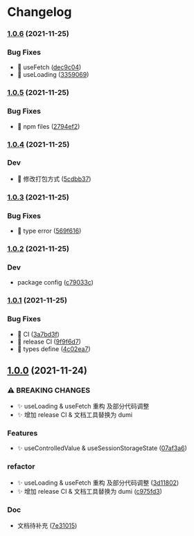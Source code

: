 # Changelog

### [1.0.6](https://www.github.com/shiheng-fe/hooks/compare/v1.0.5...v1.0.6) (2021-11-25)


### Bug Fixes

* :bug: useFetch ([dec9c04](https://www.github.com/shiheng-fe/hooks/commit/dec9c0452a3961d7c88653893cbb5b9b663cb9b0))
* :bug: useLoading ([3359069](https://www.github.com/shiheng-fe/hooks/commit/3359069c1b548704d584a5bc3bd278dc8effbcca))

### [1.0.5](https://www.github.com/shiheng-fe/hooks/compare/v1.0.4...v1.0.5) (2021-11-25)


### Bug Fixes

* :bug: npm files ([2794ef2](https://www.github.com/shiheng-fe/hooks/commit/2794ef2723c04ad5ad2e988c1554c79ced30a36a))

### [1.0.4](https://www.github.com/shiheng-fe/hooks/compare/v1.0.3...v1.0.4) (2021-11-25)


### Dev

* :construction_worker: 修改打包方式 ([5cdbb37](https://www.github.com/shiheng-fe/hooks/commit/5cdbb374ae7286ab2eb55cff8dc4f920fc22b7ec))

### [1.0.3](https://www.github.com/shiheng-fe/hooks/compare/v1.0.2...v1.0.3) (2021-11-25)


### Bug Fixes

* :bug: type error ([569f616](https://www.github.com/shiheng-fe/hooks/commit/569f6164d83ae6dec140150c67d46ea9a05b6dac))

### [1.0.2](https://www.github.com/shiheng-fe/hooks/compare/v1.0.1...v1.0.2) (2021-11-25)


### Dev

* package config ([c79033c](https://www.github.com/shiheng-fe/hooks/commit/c79033cae684fda54ea8e3a56f44ca4bc616eea1))

### [1.0.1](https://www.github.com/shiheng-fe/hooks/compare/v1.0.0...v1.0.1) (2021-11-25)


### Bug Fixes

* :bug: CI ([3a7bd3f](https://www.github.com/shiheng-fe/hooks/commit/3a7bd3f9b335c26250c1603fa213730d2cfa94a0))
* :bug: release CI ([9f9f6d7](https://www.github.com/shiheng-fe/hooks/commit/9f9f6d7a2bd5efa51ae4eb8f07f61f39e055d35e))
* :bug: types define ([4c02ea7](https://www.github.com/shiheng-fe/hooks/commit/4c02ea749bc53ef9ddd0585f95f7125ce77b4045))

## [1.0.0](https://www.github.com/shiheng-fe/hooks/compare/v0.0.15...v1.0.0) (2021-11-24)


### ⚠ BREAKING CHANGES

* :sparkles: useLoading & useFetch 重构 及部分代码调整
* :sparkles: 增加 release CI & 文档工具替换为 dumi

### Features

* :sparkles: useControlledValue & useSessionStorageState ([07af3a6](https://www.github.com/shiheng-fe/hooks/commit/07af3a65bfdb97032680f95e2e7b7c26a70e8ecd))


### refactor

* :sparkles: useLoading & useFetch 重构 及部分代码调整 ([3d11802](https://www.github.com/shiheng-fe/hooks/commit/3d11802416092bf160d34e8dc2df34b11a04d2a6))
* :sparkles: 增加 release CI & 文档工具替换为 dumi ([c975fd3](https://www.github.com/shiheng-fe/hooks/commit/c975fd396988f8be31a3b70949ff3abf9d293d8f))


### Doc

* 文档待补充 ([7e31015](https://www.github.com/shiheng-fe/hooks/commit/7e31015468bfeb08ba33a7fc367fd81e962c4d65))
